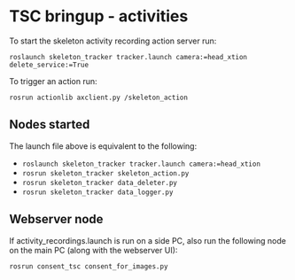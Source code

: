 TSC bringup - activities
===============

To start the skeleton activity recording action server run:
```
roslaunch skeleton_tracker tracker.launch camera:=head_xtion delete_service:=True
```

To trigger an action run:

```
rosrun actionlib axclient.py /skeleton_action
```


## Nodes started


The launch file above is equivalent to the following:

* ```roslaunch skeleton_tracker tracker.launch camera:=head_xtion```
* ```rosrun skeleton_tracker skeleton_action.py```
* ```rosrun skeleton_tracker data_deleter.py``` 
* ```rosrun skeleton_tracker data_logger.py``` 


## Webserver node


If activity_recordings.launch is run on a side PC, also run the following node on the main PC (along with the webserver UI):
```
rosrun consent_tsc consent_for_images.py
```
